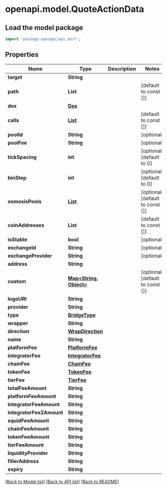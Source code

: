 # openapi.model.QuoteActionData

## Load the model package
```dart
import 'package:openapi/api.dart';
```

## Properties
Name | Type | Description | Notes
------------ | ------------- | ------------- | -------------
**target** | **String** |  | 
**path** | **List<String>** |  | [default to const []]
**dex** | [**Dex**](Dex.md) |  | 
**calls** | [**List<ChainCall>**](ChainCall.md) |  | [default to const []]
**poolId** | **String** |  | [optional] 
**poolFee** | **String** |  | [optional] 
**tickSpacing** | **int** |  | [optional] [default to 0]
**binStep** | **int** |  | [optional] [default to 0]
**osmosisPools** | [**List<SwapDetailsOsmosisPoolsInner>**](SwapDetailsOsmosisPoolsInner.md) |  | [optional] [default to const []]
**coinAddresses** | **List<String>** |  | [default to const []]
**isStable** | **bool** |  | [optional] 
**exchangeId** | **String** |  | [optional] 
**exchangeProvider** | **String** |  | [optional] 
**address** | **String** |  | 
**custom** | [**Map<String, Object>**](Object.md) |  | [optional] [default to const {}]
**logoURI** | **String** |  | 
**provider** | **String** |  | 
**type** | [**BridgeType**](BridgeType.md) |  | 
**wrapper** | **String** |  | 
**direction** | [**WrapDirection**](WrapDirection.md) |  | 
**name** | **String** |  | 
**platformFee** | [**PlatformFee**](PlatformFee.md) |  | 
**integratorFee** | [**IntegratorFee**](IntegratorFee.md) |  | 
**chainFee** | [**ChainFee**](ChainFee.md) |  | 
**tokenFee** | [**TokenFee**](TokenFee.md) |  | 
**tierFee** | [**TierFee**](TierFee.md) |  | 
**totalFeeAmount** | **String** |  | 
**platformFeeAmount** | **String** |  | 
**integratorFeeAmount** | **String** |  | 
**integratorFee2Amount** | **String** |  | 
**squidFeeAmount** | **String** |  | 
**chainFeeAmount** | **String** |  | 
**tokenFeeAmount** | **String** |  | 
**tierFeeAmount** | **String** |  | 
**liquidityProvider** | **String** |  | 
**fillerAddress** | **String** |  | 
**expiry** | **String** |  | 

[[Back to Model list]](../README.md#documentation-for-models) [[Back to API list]](../README.md#documentation-for-api-endpoints) [[Back to README]](../README.md)


